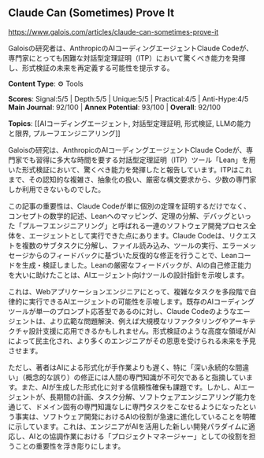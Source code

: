 ## Claude Can (Sometimes) Prove It

https://www.galois.com/articles/claude-can-sometimes-prove-it

Galoisの研究者は、AnthropicのAIコーディングエージェントClaude Codeが、専門家にとっても困難な対話型定理証明（ITP）において驚くべき能力を発揮し、形式検証の未来を再定義する可能性を提示する。

**Content Type**: ⚙️ Tools

**Scores**: Signal:5/5 | Depth:5/5 | Unique:5/5 | Practical:4/5 | Anti-Hype:4/5
**Main Journal**: 92/100 | **Annex Potential**: 93/100 | **Overall**: 92/100

**Topics**: [[AIコーディングエージェント, 対話型定理証明, 形式検証, LLMの能力と限界, プルーフエンジニアリング]]

Galoisの研究は、AnthropicのAIコーディングエージェントClaude Codeが、専門家でも習得に多大な時間を要する対話型定理証明（ITP）ツール「Lean」を用いた形式検証において、驚くべき能力を発揮したと報告しています。ITPはこれまで、その認知的な複雑さ、抽象化の扱い、厳密な構文要求から、少数の専門家しか利用できないものでした。

この記事の重要性は、Claude Codeが単に個別の定理を証明するだけでなく、コンセプトの数学的記述、Leanへのマッピング、定理の分解、デバッグといった「プルーフエンジニアリング」と呼ばれる一連のソフトウェア開発プロセス全体を、エージェントとして実行できた点にあります。Claude Codeは、リクエストを複数のサブタスクに分解し、ファイル読み込み、ツールの実行、エラーメッセージからのフィードバックに基づいた反復的な修正を行うことで、Leanコードを生成・検証しました。Leanの厳密なフィードバックが、AIの自己修正能力を大いに助けたことは、AIエージェント向けツールの設計指針を示唆します。

これは、Webアプリケーションエンジニアにとって、複雑なタスクを多段階で自律的に実行できるAIエージェントの可能性を示唆します。既存のAIコーディングツールが単一のプロンプト応答型であるのに対し、Claude Codeのようなエージェントは、より広範な問題解決、例えば大規模なリファクタリングやアーキテクチャ設計支援に応用できるかもしれません。形式検証のような高度な領域がAIによって民主化され、より多くのエンジニアがその恩恵を受けられる未来を予見させます。

ただし、著者はAIによる形式化が手作業よりも遅く、特に「深い永続的な間違い」（概念的な誤り）の修正には人間の専門知識が不可欠であると指摘しています。また、AIが生成した形式化に対する信頼性確保も課題です。しかし、AIエージェントが、長期間の計画、タスク分解、ソフトウェアエンジニアリング能力を通じて、ドメイン固有の専門知識なしに専門タスクをこなせるようになったという事実は、ソフトウェア開発におけるAIの役割が急速に進化していることを明確に示しています。これは、エンジニアがAIを活用した新しい開発パラダイムに適応し、AIとの協調作業における「プロジェクトマネージャー」としての役割を担うことの重要性を浮き彫りにします。